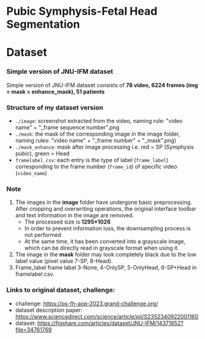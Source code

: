 # Pubic Symphysis-Fetal Head Segmentation

# Dataset

### Simple version of JNU-IFM dataset

Simple version of JNU-IFM dataset consists of **78 video, 6224 frames (img = mask = enhance_mask), 51 patients**

### Structure of my dataset version

- `./image`: screenshot extracted from the video, naming rule: "video name" + "_frame sequence number".png
- `./mask`: the mask of the corresponding image in the image folder, naming rules: "video name" + "_frame number" + "_mask".png)
- `./mask_enhance`: mask after image processing i.e. red = SP (Symphysis pubic), green = Head
- `framelabel.csv`: each entry is the type of label (`frame_label`) corresponding to the frame number (`frame_id`) of specific video (`video_name`)

### Note

1. The images in the **image** folder have undergone basic preprocessing. After cropping and overwriting operations, the original interface toolbar and text information in the image are removed. 
    - The processed size is **1295*1026**
    - In order to prevent information loss, the downsampling process is not performed
    - At the same time, it has been converted into a grayscale image, which can be directly read in grayscale format when using it.
2. The image in the **mask** folder may look completely black due to the low label value (pixel value 7-SP, 8-Head).
3. Frame_label frame label 3-None, 4-OnlySP, 5-OnlyHead, 6-SP+Head in framelabel.csv.

### Links to original dataset, challenge:

- challenge: https://ps-fh-aop-2023.grand-challenge.org/
- dataset description paper: https://www.sciencedirect.com/science/article/pii/S2352340922001160
- dataset: https://figshare.com/articles/dataset/JNU-IFM/14371652?file=34761769
